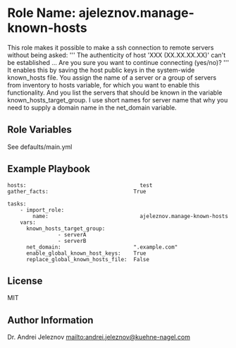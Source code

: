 Role Name: ajeleznov.manage-known-hosts
=========

This role makes it possible to make a ssh connection to remote servers without being asked:
'''
The authenticity of host 'XXX (XX.XX.XX.XX)' can't be established
...
Are you sure you want to continue connecting (yes/no)?
'''
It enables this by saving the host public keys in the system-wide known_hosts file.
You assign the name of a server or a group of servers from inventory to hosts variable,
for which you want to enable this functionality.
And you list the servers that should be known in the variable known_hosts_target_group.
I use short names for server name that why you need to supply a domain name in the net_domain variable.

Role Variables
--------------

See defaults/main.yml

Example Playbook
----------------
```
hosts:		                              test
gather_facts:                           True

tasks:
	- import_role:
	    name:                             ajeleznov.manage-known-hosts
    vars:
      known_hosts_target_group:
                - serverA
                - serverB
      net_domain:                       ".example.com"
      enable_global_known_host_keys:    True
      replace_global_known_hosts_file:  False
```

License
-------

MIT


Author Information
------------------

Dr. Andrei Jeleznov <mailto:andrei.jeleznov@kuehne-nagel.com>


